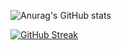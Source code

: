 ![Anurag's GitHub stats](https://github-readme-stats.vercel.app/api?username=pepoloco&show_icons=true&theme=transparent)

[![GitHub Streak](https://github-readme-streak-stats.herokuapp.com/?user=pepoloco)](https://git.io/streak-stats)

